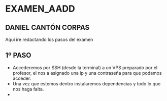 # EXAMEN_AADD
## DANIEL CANTÓN CORPAS

Aquí ire redactando los pasos del examen

## 1º PASO

  - Accederemos por SSH (desde la terminal) a un VPS preparado por el profesor, el nos a asignado una ip y una contraseña para que podamos acceder.
  - Una vez que estemos dentro instalaremos dependencias y todo lo que nos haga falta.
  - 
